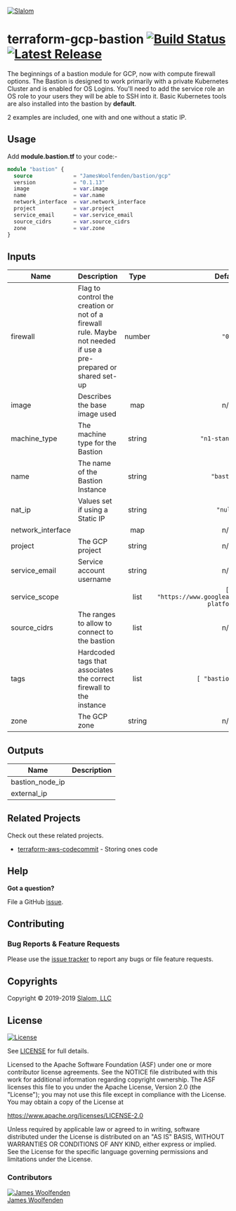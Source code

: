 [![Slalom][logo]](https://slalom.com)

# terraform-gcp-bastion [![Build Status](https://api.travis-ci.com/JamesWoolfenden/terraform-gcp-bastion.svg?branch=master)](https://travis-ci.com/JamesWoolfenden/terraform-gcp-bastion) [![Latest Release](https://img.shields.io/github/release/JamesWoolfenden/terraform-gcp-bastion.svg)](https://github.com/JamesWoolfenden/terraform-gcp-bastion/releases/latest)

The beginnings of a bastion module for GCP, now with compute firewall options.
The Bastion is designed to work primarily with a private Kubernetes Cluster and is enabled for OS Logins. You'll need to add the service role an OS role to your users they will be able to SSH into it.
Basic Kubernetes tools are also installed into the bastion by **default**.

2 examples are included, one with and one without a static IP.

## Usage

Add **module.bastion.tf** to your code:-

```terraform
module "bastion" {
  source             = "JamesWoolfenden/bastion/gcp"
  version            = "0.1.13"
  image              = var.image
  name               = var.name
  network_interface  = var.network_interface
  project            = var.project
  service_email      = var.service_email
  source_cidrs       = var.source_cidrs
  zone               = var.zone
}
```

<!-- BEGINNING OF PRE-COMMIT-TERRAFORM DOCS HOOK -->

## Inputs

| Name              | Description                                                                                                     |  Type  |                        Default                         | Required |
| ----------------- | --------------------------------------------------------------------------------------------------------------- | :----: | :----------------------------------------------------: | :------: |
| firewall          | Flag to control the creation or not of a firewall rule. Maybe not needed if use a pre-prepared or shared set-up | number |                         `"0"`                          |    no    |
| image             | Describes the base image used                                                                                   |  map   |                          n/a                           |   yes    |
| machine_type      | The machine type for the Bastion                                                                                | string |                   `"n1-standard-1"`                    |    no    |
| name              | The name of the Bastion Instance                                                                                | string |                      `"bastion"`                       |    no    |
| nat_ip            | Values set if using a Static IP                                                                                 | string |                        `"null"`                        |    no    |
| network_interface |                                                                                                                 |  map   |                          n/a                           |   yes    |
| project           | The GCP project                                                                                                 | string |                          n/a                           |   yes    |
| service_email     | Service account username                                                                                        | string |                          n/a                           |   yes    |
| service_scope     |                                                                                                                 |  list  | `[ "https://www.googleapis.com/auth/cloud-platform" ]` |    no    |
| source_cidrs      | The ranges to allow to connect to the bastion                                                                   |  list  |                          n/a                           |   yes    |
| tags              | Hardcoded tags that associates the correct firewall to the instance                                             |  list  |                  `[ "bastion-ssh" ]`                   |    no    |
| zone              | The GCP zone                                                                                                    | string |                          n/a                           |   yes    |

## Outputs

| Name            | Description |
| --------------- | ----------- |
| bastion_node_ip |             |
| external_ip     |             |

<!-- END OF PRE-COMMIT-TERRAFORM DOCS HOOK -->

## Related Projects

Check out these related projects.

- [terraform-aws-codecommit](https://github.com/jameswoolfenden/terraform-aws-codebuild) - Storing ones code

## Help

**Got a question?**

File a GitHub [issue](https://github.com/jameswoolfenden/terraform-aws-bastion/issues).

## Contributing

### Bug Reports & Feature Requests

Please use the [issue tracker](https://github.com/jameswoolfenden/terraform-aws-bastion/issues) to report any bugs or file feature requests.

## Copyrights

Copyright © 2019-2019 [Slalom, LLC](https://slalom.com)

## License

[![License](https://img.shields.io/badge/License-Apache%202.0-blue.svg)](https://opensource.org/licenses/Apache-2.0)

See [LICENSE](LICENSE) for full details.

Licensed to the Apache Software Foundation (ASF) under one
or more contributor license agreements. See the NOTICE file
distributed with this work for additional information
regarding copyright ownership. The ASF licenses this file
to you under the Apache License, Version 2.0 (the
"License"); you may not use this file except in compliance
with the License. You may obtain a copy of the License at

<https://www.apache.org/licenses/LICENSE-2.0>

Unless required by applicable law or agreed to in writing,
software distributed under the License is distributed on an
"AS IS" BASIS, WITHOUT WARRANTIES OR CONDITIONS OF ANY
KIND, either express or implied. See the License for the
specific language governing permissions and limitations
under the License.

### Contributors

[![James Woolfenden][jameswoolfenden_avatar]][jameswoolfenden_homepage]<br/>[James Woolfenden][jameswoolfenden_homepage]

[jameswoolfenden_homepage]: https://github.com/jameswoolfenden
[jameswoolfenden_avatar]: https://github.com/jameswoolfenden.png?size=150
[logo]: https://gist.githubusercontent.com/JamesWoolfenden/5c457434351e9fe732ca22b78fdd7d5e/raw/15933294ae2b00f5dba6557d2be88f4b4da21201/slalom-logo.png
[website]: https://slalom.com
[github]: https://github.com/jameswoolfenden
[linkedin]: https://www.linkedin.com/company/slalom-consulting/
[twitter]: https://twitter.com/Slalom
[share_twitter]: https://twitter.com/intent/tweet/?text=terraform-aws-bastion&url=https://github.com/jameswoolfenden/terraform-aws-bastion
[share_linkedin]: https://www.linkedin.com/shareArticle?mini=true&title=terraform-aws-bastion&url=https://github.com/jameswoolfenden/terraform-aws-bastion
[share_reddit]: https://reddit.com/submit/?url=https://github.com/jameswoolfenden/terraform-aws-bastion
[share_facebook]: https://facebook.com/sharer/sharer.php?u=https://github.com/jameswoolfenden/terraform-aws-bastion
[share_email]: mailto:?subject=terraform-aws-bastion&body=https://github.com/jameswoolfenden/terraform-aws-bastion
